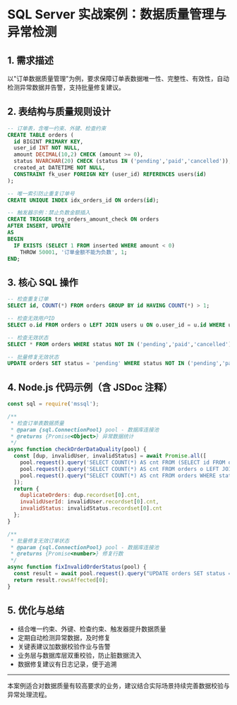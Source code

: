 # SQL Server 实战案例：数据质量管理与异常检测

## 1. 需求描述
以"订单数据质量管理"为例，要求保障订单表数据唯一性、完整性、有效性，自动检测异常数据并告警，支持批量修复建议。

## 2. 表结构与质量规则设计
```sql
-- 订单表，含唯一约束、外键、检查约束
CREATE TABLE orders (
  id BIGINT PRIMARY KEY,
  user_id INT NOT NULL,
  amount DECIMAL(10,2) CHECK (amount >= 0),
  status NVARCHAR(20) CHECK (status IN ('pending','paid','cancelled')),
  created_at DATETIME NOT NULL,
  CONSTRAINT fk_user FOREIGN KEY (user_id) REFERENCES users(id)
);

-- 唯一索引防止重复订单号
CREATE UNIQUE INDEX idx_orders_id ON orders(id);

-- 触发器示例：禁止负数金额插入
CREATE TRIGGER trg_orders_amount_check ON orders
AFTER INSERT, UPDATE
AS
BEGIN
  IF EXISTS (SELECT 1 FROM inserted WHERE amount < 0)
    THROW 50001, '订单金额不能为负数', 1;
END;
```

## 3. 核心 SQL 操作
```sql
-- 检查重复订单
SELECT id, COUNT(*) FROM orders GROUP BY id HAVING COUNT(*) > 1;

-- 检查无效用户ID
SELECT o.id FROM orders o LEFT JOIN users u ON o.user_id = u.id WHERE u.id IS NULL;

-- 检查无效状态
SELECT * FROM orders WHERE status NOT IN ('pending','paid','cancelled');

-- 批量修复无效状态
UPDATE orders SET status = 'pending' WHERE status NOT IN ('pending','paid','cancelled');
```

## 4. Node.js 代码示例（含 JSDoc 注释）
```js
const sql = require('mssql');

/**
 * 检查订单表数据质量
 * @param {sql.ConnectionPool} pool - 数据库连接池
 * @returns {Promise<Object>} 异常数据统计
 */
async function checkOrderDataQuality(pool) {
  const [dup, invalidUser, invalidStatus] = await Promise.all([
    pool.request().query('SELECT COUNT(*) AS cnt FROM (SELECT id FROM orders GROUP BY id HAVING COUNT(*) > 1) t'),
    pool.request().query('SELECT COUNT(*) AS cnt FROM orders o LEFT JOIN users u ON o.user_id = u.id WHERE u.id IS NULL'),
    pool.request().query("SELECT COUNT(*) AS cnt FROM orders WHERE status NOT IN ('pending','paid','cancelled')")
  ]);
  return {
    duplicateOrders: dup.recordset[0].cnt,
    invalidUserId: invalidUser.recordset[0].cnt,
    invalidStatus: invalidStatus.recordset[0].cnt
  };
}

/**
 * 批量修复无效订单状态
 * @param {sql.ConnectionPool} pool - 数据库连接池
 * @returns {Promise<number>} 修复行数
 */
async function fixInvalidOrderStatus(pool) {
  const result = await pool.request().query("UPDATE orders SET status = 'pending' WHERE status NOT IN ('pending','paid','cancelled')");
  return result.rowsAffected[0];
}
```

## 5. 优化与总结
- 结合唯一约束、外键、检查约束、触发器提升数据质量
- 定期自动检测异常数据，及时修复
- 关键表建议加数据校验作业与告警
- 业务层与数据库层双重校验，防止脏数据流入
- 数据修复建议有日志记录，便于追溯

---

本案例适合对数据质量有较高要求的业务，建议结合实际场景持续完善数据校验与异常处理流程。 